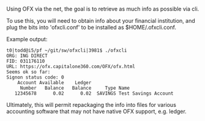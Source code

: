 Using OFX via the net, the goal is to retrieve as much info as possible via
cli.

To use this, you will need to obtain info about your financial institution,
and plug the bits into 'ofxcli.conf' to be installed as $HOME/.ofxcli.conf.

Example output:

```
t0|todd@i5/pf ~/git/sw/ofxcli|3981$ ./ofxcli
ORG: ING DIRECT
FID: 031176110
URL: https://ofx.capitalone360.com/OFX/ofx.html
Seems ok so far:
Signon status code: 0
    Account Available    Ledger
     Number   Balance   Balance     Type Name
   12345678      0.02      0.02  SAVINGS Test Savings Account
```

Ultimately, this will permit repackaging the info into files for various
accounting software that may not have native OFX support, e.g. ledger.
